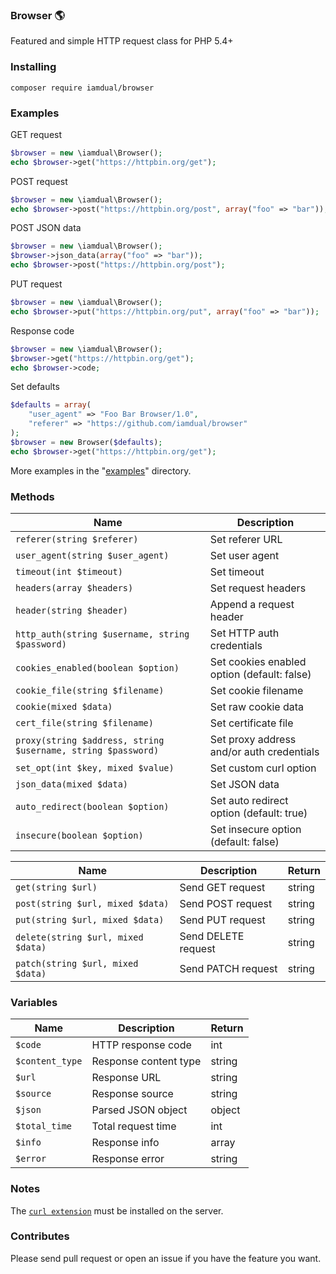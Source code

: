 ### Browser 🌎
Featured and simple HTTP request class for PHP 5.4+

### Installing
```
composer require iamdual/browser
```

### Examples
GET request

```php
$browser = new \iamdual\Browser();
echo $browser->get("https://httpbin.org/get");
```

POST request

```php
$browser = new \iamdual\Browser();
echo $browser->post("https://httpbin.org/post", array("foo" => "bar"));
```

POST JSON data

```php
$browser = new \iamdual\Browser();
$browser->json_data(array("foo" => "bar"));
echo $browser->post("https://httpbin.org/post");
```

PUT request

```php
$browser = new \iamdual\Browser();
echo $browser->put("https://httpbin.org/put", array("foo" => "bar"));
```

Response code

```php
$browser = new \iamdual\Browser();
$browser->get("https://httpbin.org/get");
echo $browser->code;
```

Set defaults
```php
$defaults = array(
    "user_agent" => "Foo Bar Browser/1.0",
    "referer" => "https://github.com/iamdual/browser"
);
$browser = new Browser($defaults);
echo $browser->get("https://httpbin.org/get");
```

More examples in the "[examples](/examples)" directory.

### Methods
| Name | Description |
|---|---|
| `referer(string $referer)` | Set referer URL |
| `user_agent(string $user_agent)` | Set user agent |
| `timeout(int $timeout)` | Set timeout |
| `headers(array $headers)` | Set request headers |
| `header(string $header)` | Append a request header |
| `http_auth(string $username, string $password)` | Set HTTP auth credentials |
| `cookies_enabled(boolean $option)` | Set cookies enabled option (default: false) |
| `cookie_file(string $filename)` | Set cookie filename |
| `cookie(mixed $data)` | Set raw cookie data |
| `cert_file(string $filename)` | Set certificate file |
| `proxy(string $address, string $username, string $password)` | Set proxy address and/or auth credentials |
| `set_opt(int $key, mixed $value)` | Set custom curl option |
| `json_data(mixed $data)` | Set JSON data |
| `auto_redirect(boolean $option)` | Set auto redirect option (default: true) |
| `insecure(boolean $option)` | Set insecure option (default: false) |

| Name | Description | Return |
|---|---|---|
| `get(string $url)` | Send GET request | string |
| `post(string $url, mixed $data)` | Send POST request | string |
| `put(string $url, mixed $data)` | Send PUT request | string |
| `delete(string $url, mixed $data)` | Send DELETE request | string |
| `patch(string $url, mixed $data)` | Send PATCH request | string |

### Variables
| Name | Description | Return |
|---|---|---|
| `$code` | HTTP response code | int |
| `$content_type` | Response content type | string |
| `$url` | Response URL | string |
| `$source` | Response source | string |
| `$json` | Parsed JSON object | object |
| `$total_time` | Total request time | int |
| `$info` | Response info | array |
| `$error` | Response error | string |

### Notes
The [`curl extension`](https://php.net/manual/en/book.curl.php) must be installed on the server.

### Contributes
Please send pull request or open an issue if you have the feature you want.